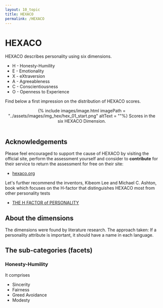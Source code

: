 ```yaml
---
layout: 10_topic
title: HEXACO
permalink: /HEXACO
---
```


# HEXACO

HEXACO describes personality using six dimensions.

- H - Honesty-Humility
- E - Emotionality
- X - eXtraversion
- A - Agreeableness
- C - Conscientiousness
- O - Openness to Experience

Find below a first impression on the distribution of HEXACO scores.


<center>
{% include images/image.html imagePath = "../assets/images/img_hex/hex_01_start.png" altText =  ""%}
Scores in the six HEXACO Dimension.
</center><br>

## Acknowledgements

Please feel encouraged to support the cause of HEXACO by visiting the official site, perform the assessment yourself and consider to **contribute** for their service to return the assessment for free on their site:

- [hexaco.org](http://hexaco.org/)

Let's further recommend the inventors,  Kibeom Lee and Michael C. Ashton, book which focuses on the H-factor that distinguishes HEXACO most from other personality tests

- [THE H FACTOR of PERSONALITY](https://www.amazon.com/-/de/dp/1554588340/ref=sr_1_1?__mk_de_DE=%C3%85M%C3%85%C5%BD%C3%95%C3%91&dchild=1&keywords=the+h+factor&qid=1616861450&sr=8-1)
## About the dimensions

The dimensions were found by literature research. The approach taken: If a personality attribute is important, it should have a name in each language.


## The sub-categories (facets) 
### Honesty-Humility

It comprises 

- Sincerity
- Fairness
- Greed Avoidance
- Modesty





















